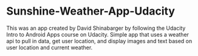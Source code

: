 # Sunshine-Weather-App-Udacity


This was an app created by David Shinabarger by following the Udacity Intro to Android Apps course on Udacity. Simple app that uses a weather api to pull in data, get user location, and display images and text based on user location and current weather. 